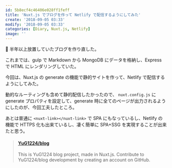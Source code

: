 ```yaml
---
id: 5b8ecf4c46406e028ff1feff
title: 'Nuxt.js でブログを作って Netlify で配信するようにしてみた'
create: '2018-09-05 03:33'
modify: '2018-09-05 03:33'
categories: [Diary, Nuxt.js, Netlify]
image: ''
---
```


 半年以上放置していたブログを作り直した。

これまでは、gulp で Markdown から MongoDB にデータを格納し、Express で HTML にレンダリングしていた。

今回は、Nuxt.js の generate の機能で静的サイトを作って、Netlify で配信するようにしてみた。

<!-- more -->

動的なルーティングも含めて静的配信したかったので、 `nuxt.config.js` に generate プロパティを設定して、generate 時に全てのページが出力されるようにしたのが、今回工夫したところ。

あとは普通に `<nuxt-link></nuxt-link>` で SPA にもなっているし、Netlify の機能で HTTPS 化も出来ているし、凄く簡単に SPA+SSG を実現することが出来たと思う。

<blockquote class="embedly-card" data-card-key="efc9713d77434ae8b88ef22dda0a91e8" data-card-controls="0" data-card-width="500" data-card-type="article" data-card-align="left"><h4><a href="https://github.com/YuG1224/blog">YuG1224/blog</a></h4><p>This is YuG1224 blog project, made in Nuxt.js. Contribute to YuG1224/blog development by creating an account on GitHub.</p></blockquote>
<script async src="//cdn.embedly.com/widgets/platform.js" charset="UTF-8"></script>
